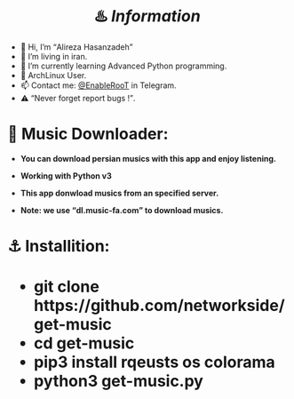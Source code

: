 <h1 align="center">♨️ <strong><i>Information</i></strong></h1>
<ul>
  <li>  👋 Hi, I’m <q>Alireza Hasanzadeh</q></li>
  <li>  👀 I’m living in iran.</li>
  <li>  🌱 I’m currently learning Advanced Python programming.</li>
  <li>  💞️ ArchLinux User.</li>
  <li>  📫 Contact me: <a href="https://t.me/EnableRoot/">@EnableRooT</a> in Telegram.</li>
  <li>  ⚠️ <q>Never forget report bugs !</q>.</li>
 </ul>
<h1><strong>🔱 Music Downloader:</strong></h1>
<ul>
  <li><p><strong>You can download persian musics with this app and enjoy listening.<strong><p></li>
  <li><p><b>Working with Python v3</b><p></li>
  <li><p><b>This app donwload musics from an specified server.</b><p></li>
  <li><p><b>Note: we use <q>dl.music-fa.com</q> to download musics.</b><p></li>
</ul>
<h1>⚓️ Installition:<h1>
<ul>
  <li>git clone https://github.com/networkside/get-music</li>
  <li>cd get-music</li>
  <li>pip3 install rqeusts os colorama</li>
  <li>python3 get-music.py</li>
</ul>

